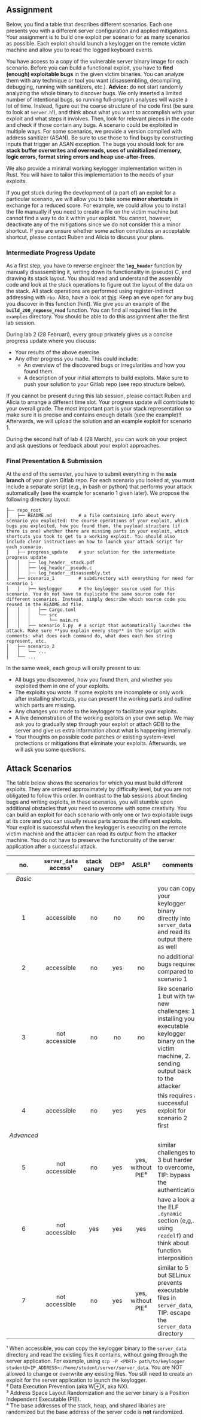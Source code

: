 ## Assignment
Below, you find a table that describes different scenarios. Each one presents you with a different server configuration and applied mitigations.
Your assignment is to build one exploit per scenario for as many scenarios as possible.
Each exploit should launch a keylogger on the remote victim machine and allow you to read the logged keyboard events.

You have access to a copy of the vulnerable server binary image for each scenario.
Before you can build a functional exploit, you have to **find (enough) exploitable bugs** in the given victim binaries.
You can analyze them with any technique or tool you want (disassembling, decompiling, debugging, running with sanitizers, etc.).
**Advice:** do not start randomly analyzing the whole binary to discover bugs.
We only inserted a limited number of intentional bugs, so running full-program analyses will waste a lot of time.
Instead, figure out the coarse structure of the code first (be sure to look at `server.h`!), and think about what you want to accomplish with your exploit and what steps it involves.
Then, look for relevant pieces in the code and check if those contain any bugs.
A scenario could be exploited in multiple ways.
For some scenarios, we provide a version compiled with address sanitizer (ASAN).
Be sure to use those to find bugs by constructing inputs that trigger an ASAN exception.
The bugs you should look for are **stack buffer overwrites and overreads, uses of uninitialized memory, logic errors, format string errors and heap use-after-frees**.

We also provide a minimal working keylogger implementation written in Rust.
You will have to tailor this implementation to the needs of your exploits.

If you get stuck during the development of (a part of) an exploit for a particular scenario, we will allow you to take some **minor shortcuts** in exchange for a reduced score.
For example, we could allow you to install the file manually if you need to create a file on the victim machine but cannot find a way to do it within your exploit.
You cannot, however, deactivate any of the mitigations since we do not consider this a minor shortcut.
If you are unsure whether some action constitutes an acceptable shortcut, please contact Ruben and Alicia to discuss your plans.

### Intermediate Progress Update
As a first step, you have to reverse engineer the **`log_header`** function by manually disassembling it, writing down its functionality in (pseudo) C, and drawing its stack layout.
You should read and understand the assembly code and look at the stack operations to figure out the layout of the data on the stack.
All stack operations are performed using register-indirect addressing with `rbp`.
Also, have a look at [this](tools_and_info.md#structs).
Keep an eye open for any bug you discover in this function (hint).
We give you an example of the **`build_200_reponse_read`** function.
You can find all required files in the `examples` directory.
You should be able to do this assignment after the first lab session.

During lab 2 (28 Februari), every group privately gives us a concise progress update where you discuss:
* Your results of the above exercise.
* Any other progress you made.
This could include:
    * An overview of the discovered bugs or irregularities and how you found them.
    * A description of your initial attempts to build exploits.
Make sure to push your solution to your Gitlab repo (see repo structure below).

If you cannot be present during this lab session, please contact Ruben and Alicia to arrange a different time slot.
Your progress update will contribute to your overall grade.
The most important part is your stack representation so make sure it is precise and contains enough details (see the example)!!
Afterwards, we will upload the solution and an example exploit for scenario 1.

During the second half of lab 4 (28 March), you can work on your project and ask questions or feedback about your exploit approaches.

### Final Presentation & Submission
At the end of the semester, you have to submit everything in the **`main` branch** of your given Gitlab repo.
For each scenario you looked at, you must include a separate script (e.g., in bash or python) that performs your attack automatically (see the example for scenario 1 given later).
We propose the following directory layout:

```shell
├── repo_root
│   ├── README.md          # a file containing info about every scenario you exploited: the course operations of your exploit, which bugs you exploited, how you found them, the payload structure (if there is one) whether there are missing parts in your exploit, which shortcuts you took to get to a working exploit. You should also include clear instructions on how to launch your attack script for each scenario.
│   ├── progress_update    # your solution for the intermediate progress update
│   │   ├── log_header__stack.pdf
│   │   ├── log_header__pseudo.c
│   │   ├── log_header__disassembly.txt
│   ├── scenario_1         # subdirectory with everything for need for scenario 1
│   │   ├── keylogger      # the keylogger source used for this scenario. You do not have to duplicate the same source code for different scenarios. Instead, simply describe which source code you reused in the README.md file.
│   │   │   ├── Cargo.toml
│   │   │   └── src
│   │   │       └── main.rs
│   │   ├── scenario_1.py  # a script that automatically launches the attack. Make sure **you explain every step** in the script with comments: what does each command do, what does each hex string represent, etc.
│   ├── scenario_2
│   │   └── ...
│   └── ...
```

In the same week, each group will orally present to us:
* All bugs you discovered, how you found them, and whether you exploited them in one of your exploits.
* The exploits you wrote.
If some exploits are incomplete or only work after installing shortcuts, you can present the working parts and outline which parts are missing.
* Any changes you made to the keylogger to facilitate your exploits.
* A live demonstration of the working exploits on your own setup.
We may ask you to gradually step through your exploit or attach GDB to the server and give us extra information about what is happening internally.
* Your thoughts on possible code patches or existing system-level protections or mitigations that eliminate your exploits.
Afterwards, we will ask you some questions.


## Attack Scenarios
The table below shows the scenarios for which you must build different exploits.
They are ordered approximately by difficulty level, but you are not obligated to follow this order.
In contrast to the lab sessions about finding bugs and writing exploits, in these scenarios, you will stumble upon additional obstacles that you need to overcome with some creativity.
You can build an exploit for each scenario with only one or two exploitable bugs at its core and you can usually reuse parts across the different exploits.
Your exploit is successful when the keylogger is executing on the remote victim machine and the attacker can read its output from the attacker machine.
You do not have to preserve the functionality of the server application after a successful attack.

| no. | `server_data` access¹ | stack canary | DEP² | ASLR³ | comments |
| :-: | :-------------------: | :----------: | :--: | :---: | -------- |
| *Basic* |
| 1   | accessible            | no           | no   | no    | you can copy your keylogger binary directly into `server_data` and read its output there as well |
| 2   | accessible            | no           | yes  | no    | no additional bugs required compared to scenario 1 |
| 3   | not accessible        | no           | no   | no    | like scenario 1 but with two new challenges: 1. installing your executable keylogger binary on the victim machine, 2. sending output back to the attacker |
| 4   | accessible            | no           | yes  | yes   | this requires a successful exploit for scenario 2 first |
| *Advanced* |
| 5   | not accessible        | no           | yes  | yes, without PIE⁴ | similar challenges to 3 but harder to overcome, TIP: bypass the authentication |
| 6   | not accessible        | yes          | yes  | yes   | have a look at the ELF `.dynamic` section (e,g,. using `readelf`) and think about function interposition |
| 7   | not accessible        | no           | yes  | yes, without PIE⁴ | similar to 5 but SELinux prevents executable files in `server_data`, TIP: escape the `server_data` directory |

¹ When accessible, you can copy the keylogger binary to the `server_data` directory and read the existing files it contains, without going through the server application.
For example, using `scp -P <PORT> path/to/keylogger student@<IP_ADDRESS>:/home/student/server/server_data`.
You are NOT allowed to change or overwrite any existing files.
You still need to create an exploit for the server application to launch the keylogger.\
² Data Execution Prevention (aka W⊕X, aka NX).\
³ Address Space Layout Randomization and the server binary is a Position Independent Executable (PIE).\
⁴ The base addresses of the stack, heap, and shared libaries are randomized but the base address of the server code is **not** randomized.




